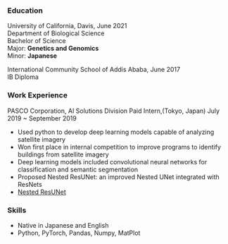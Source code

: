 ### Education
University of California, Davis, June 2021  
Department of Biological Science  
Bachelor of Science  
Major: **Genetics and Genomics**  
Minor: **Japanese**  

International Community School of Addis Ababa, June 2017  
IB Diploma

### Work Experience
PASCO Corporation, AI Solutions Division Paid Intern,(Tokyo, Japan) July 2019 ~ September 2019
* Used python to develop deep learning models capable of analyzing satellite imagery
* Won first place in internal competition to improve programs to identify buildings from satellite imagery
* Deep learning models included convolutional neural networks for classification and semantic segmentation
* Proposed Nested ResUNet: an improved Nested UNet integrated with ResNets
* [Nested ResUNet](https://github.com/wycummings/Building_Detection)

### Skills
* Native in Japanese and English
* Python, PyTorch, Pandas, Numpy, MatPlot
